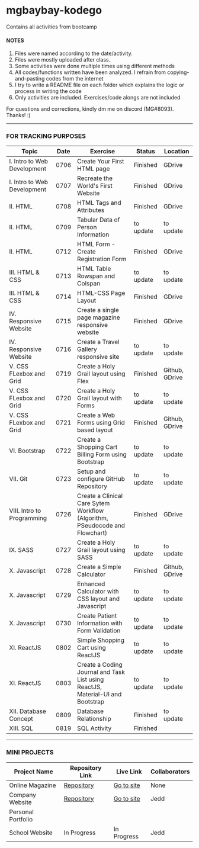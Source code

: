 # mgbaybay-kodego
Contains all activities from bootcamp

#### NOTES
1. Files were named according to the date/activity.
2. Files were mostly uploaded after class.
3. Some activities were done multiple times using different methods
4. All codes/functions written have been analyzed. I refrain from copying-and-pasting codes from the internet
5. I try to write a README file on each folder which explains the logic or process in writing the code
6. Only activities are included. Exercises/code alongs are not included

For questions and corrections, kindly dm me on discord (MG#8093). Thanks! :)

********************************************************

### FOR TRACKING PURPOSES

|Topic | Date |   Exercise   | Status | Location |  
|------|------|----------------|--------|-----------|
| I. Intro to Web Development| 0706 | Create Your First HTML page | Finished | GDrive | 
| I. Intro to Web Development | 0707 | Recreate the World's First Website | Finished | GDrive | 
|II. HTML | 0708 | HTML Tags and Attributes  | Finished | GDrive | 
|II. HTML | 0709 | Tabular Data of Person Information | to update | to update | 
|II. HTML | 0712 | HTML Form - Create Registration Form | Finished | GDrive | 
|III. HTML  & CSS| 0713 |  HTML Table Rowspan and Colspan| to update | to update |
|III. HTML  & CSS| 0714 | HTML-CSS Page Layout  | Finished | GDrive | 
|IV. Responsive Website|0715 | Create a single page magazine responsive website  | Finished | GDrive|
|IV. Responsive Website| 0716 |  Create a Travel Gallery responsive site | to update | to update |
|V. CSS FLexbox and Grid| 0719 | Create a Holy Grail layout using Flex  | Finished | Github, GDrive|
|V. CSS FLexbox and Grid| 0720 |  Create a Holy Grail layout with Forms | to update | to update | 
|V. CSS FLexbox and Grid| 0721 | Create a Web Forms using Grid based layout | Finished | Github, GDrive|
|VI. Bootstrap| 0722 |Create a Shopping Cart Billing Form using Bootstrap  | to update | to update |
|VII. Git| 0723 | Setup and configure GitHub Repository | to update | to update |
|VIII. Intro to Programming| 0726 | Create a Clinical Care Sytem Workflow (Algorithm, PSeudocode and Flowchart) | Finished | GDrive|
|IX. SASS| 0727 | Create a Holy Grail layout using SASS | to update | to update |
|X. Javascript| 0728 | Create a Simple Calculator | Finished | Github, GDrive |
|X. Javascript| 0729 |  Enhanced Calculator with CSS layout and Javascript | to update | to update |
|X. Javascript| 0730 |  Create Patient Information with Form Validation | to update | to update |
|XI. ReactJS| 0802 |  Simple Shopping Cart using ReactJS | to update | to update |
|XI. ReactJS| 0803 |  Create a Coding Journal and Task List using ReactJS, Material-UI and Bootstrap | to update | to update |
|XII. Database Concept| 0809 |  Database Relationship | Finished | to update |
|XIII. SQL | 0819 | SQL Activity | Finished | |

********************************************************
### MINI PROJECTS

| Project Name |    Repository Link    | Live Link | Collaborators 
|--------------|----------------|--------|--------|
| Online Magazine | [Repository](https://github.com/mgbaybay/online_magazine) | [Go to site](https://mgbaybay.github.io/online-magazine/) | None
| Company Website | [Repository](https://github.com/mgbaybay/J-M-Technologies) | [Go to site](https://mgbaybay.github.io/J-M-Technologies/) | Jedd
|Personal Portfolio | | |
| School Website | In Progress  | In Progress | Jedd
